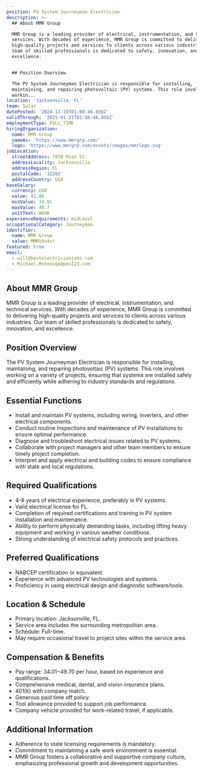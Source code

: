 ```yaml
---
position: PV System Journeyman Electrician
description: >-
  ## About MMR Group

  MMR Group is a leading provider of electrical, instrumentation, and technical
  services. With decades of experience, MMR Group is committed to delivering
  high-quality projects and services to clients across various industries. Our
  team of skilled professionals is dedicated to safety, innovation, and
  excellence.


  ## Position Overview

  The PV System Journeyman Electrician is responsible for installing,
  maintaining, and repairing photovoltaic (PV) systems. This role involves
  workin...
location: 'Jacksonville, FL'
team: Solar
datePosted: '2024-12-19T01:08:46.056Z'
validThrough: '2025-01-31T01:08:46.056Z'
employmentType: FULL_TIME
hiringOrganization:
  name: MMR Group
  sameAs: 'https://www.mmrgrp.com/'
  logo: 'https://www.mmrgrp.com/assets/images/mmrlogo.svg'
jobLocation:
  streetAddress: 7858 Main St.
  addressLocality: Jacksonville
  addressRegion: FL
  postalCode: '32202'
  addressCountry: USA
baseSalary:
  currency: USD
  value: 41.86
  minValue: 34.01
  maxValue: 49.7
  unitText: HOUR
experienceRequirements: midLevel
occupationalCategory: Journeyman
identifier:
  name: MMR Group
  value: MMRt0x4xt
featured: true
email:
  - will@bestelectricianjobs.com
  - Michael.Mckeaige@pes123.com
---
```




## About MMR Group
MMR Group is a leading provider of electrical, instrumentation, and technical services. With decades of experience, MMR Group is committed to delivering high-quality projects and services to clients across various industries. Our team of skilled professionals is dedicated to safety, innovation, and excellence.

## Position Overview
The PV System Journeyman Electrician is responsible for installing, maintaining, and repairing photovoltaic (PV) systems. This role involves working on a variety of projects, ensuring that systems are installed safely and efficiently while adhering to industry standards and regulations.

## Essential Functions
- Install and maintain PV systems, including wiring, inverters, and other electrical components.
- Conduct routine inspections and maintenance of PV installations to ensure optimal performance.
- Diagnose and troubleshoot electrical issues related to PV systems.
- Collaborate with project managers and other team members to ensure timely project completion.
- Interpret and apply electrical and building codes to ensure compliance with state and local regulations.

## Required Qualifications
- 4-8 years of electrical experience, preferably in PV systems.
- Valid electrical license for FL.
- Completion of required certifications and training in PV system installation and maintenance.
- Ability to perform physically demanding tasks, including lifting heavy equipment and working in various weather conditions.
- Strong understanding of electrical safety protocols and practices.

## Preferred Qualifications
- NABCEP certification or equivalent.
- Experience with advanced PV technologies and systems.
- Proficiency in using electrical design and diagnostic software/tools.

## Location & Schedule
- Primary location: Jacksonville, FL.
- Service area includes the surrounding metropolitan area.
- Schedule: Full-time.
- May require occasional travel to project sites within the service area.

## Compensation & Benefits
- Pay range: $34.01-$49.70 per hour, based on experience and qualifications.
- Comprehensive medical, dental, and vision insurance plans.
- 401(k) with company match.
- Generous paid time off policy.
- Tool allowance provided to support job performance.
- Company vehicle provided for work-related travel, if applicable.

## Additional Information
- Adherence to state licensing requirements is mandatory.
- Commitment to maintaining a safe work environment is essential.
- MMR Group fosters a collaborative and supportive company culture, emphasizing professional growth and development opportunities.
